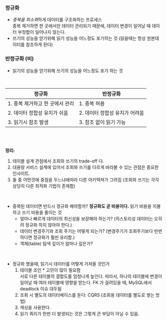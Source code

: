 ### 정규화
- *중복을 최소화*하게 데이터를 구조화하는 프로세스 <br>
  중복 제거하면 한 곳에서만 데이터 관리되기 때문에, 데이터 변경이 일어날 때 데이터 부정합이 일어나지 않는다.
- 쓰기의 성능을 얻기위해 읽기 성능을 어느정도 포기하는 것
  (읽을때는 항상 원본데이터를 참조하게 된다)

### 반정규화 (비)
- 읽기의 성능을 얻기위해 쓰기의 성능을 어느정도 포기 하는 것

<br>

|정규화| 반정규화               |
|---|--------------------|
|1. 중복 제거하고 한 곳에서 관리| 1. 중복 허용           |
|2. 데이터 정합성 유지가 쉬움| 2. 데이터 정합성 유지가 어려움 |
|3. 읽기시 참조 발생| 3. 참조 없이 읽기 가능     |

<br>
<br>

**정리:**
1. 테이블 설계 관점에서 조회와 쓰기의 trade-off 다.
2. 대용량 서비스 설계에 있어서 조회와 쓰기를 다르게 바라볼 수 있는 관점은 중요한 인사이트.
3. 둘 중 어떤것에 중점을 두느냐에따라 다른 아키텍쳐가 그려짐 (조회와 쓰기는 각각 상당히 다른 최적화 기법이 존재함)

<br>

- 중복된 데이터면 반드시 정규화 해야할까? **정규화도 곧 비용이다.** 읽기 비용을 지불하고 쓰기 비용을 줄이는 것
  - 얼마나 빠르게 데이터의 최신성을 보장해야 하는가? (히스토리성 데이터는 오히려 정규화 하지 않아야 한다.)
  - 데이터 변경주기와 조회 주기는 어떻게 되는가? (변경주기가 조회주기보다 빈번하다면 정규화가 훨씬 유리함.)
  - 객체(table) 탐색 깊이가 얼마나 깊은가?

<br>

- 정규화 했을때, 읽기시 데이터를 어떻게 가져올 것인가
  1. 테이블 조인 * 고민이 많이 필요함  
     서로 다른 테이블의 결합도를 엄청나게 높인다.
     따라서, 하나의 테이블에 변경이 일어날 때 여러 테이블에 영향을 받는다.
     FK 가 걸려있을 때, MySQL에서 deadlock 이슈 대두됨
  2. 조회 시 별도의 데이터베이스를 둔다: CQRS (조회용 데이터를 별도로 쌓는 방법)
  3. 캐싱을 사용한다.
  4. 읽기 쿼리가 한번 더 발생되는 것은 그렇게 큰 부담이 아닐 수 있음.
